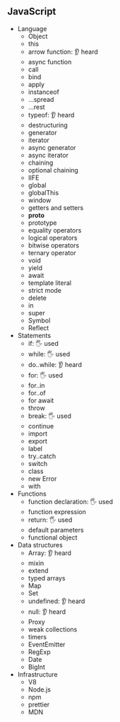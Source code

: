 ## JavaScript

- Language
  - Object
  - this
  - arrow function: 👂 heard
  - async function
  - call
  - bind
  - apply
  - instanceof
  - ...spread
  - ...rest
  - typeof: 👂 heard
  - destructuring
  - generator
  - iterator
  - async generator
  - async iterator
  - chaining
  - optional chaining
  - IIFE
  - global
  - globalThis
  - window
  - getters and setters
  - __proto__
  - prototype
  - equality operators
  - logical operators
  - bitwise operators
  - ternary operator
  - void
  - yield
  - await
  - template literal
  - strict mode
  - delete
  - in
  - super
  - Symbol
  - Reflect
- Statements
  - if: 🖐️ used
  - while: 🖐️ used
  - do..while: 👂 heard
  - for: 🖐️ used
  - for..in
  - for..of
  - for await
  - throw
  - break: 🖐️ used
  - continue
  - import
  - export
  - label
  - try..catch
  - switch
  - class
  - new Error
  - with
- Functions
  - function declaration: 🖐️ used
  - function expression
  - return: 🖐️ used
  - default parameters
  - functional object
- Data structures
  - Array: 👂 heard
  - mixin
  - extend
  - typed arrays
  - Map
  - Set
  - undefined: 👂 heard
  - null: 👂 heard
  - Proxy
  - weak collections
  - timers
  - EventEmitter
  - RegExp
  - Date
  - BigInt
- Infrastructure
  - V8
  - Node.js
  - npm
  - prettier
  - MDN
